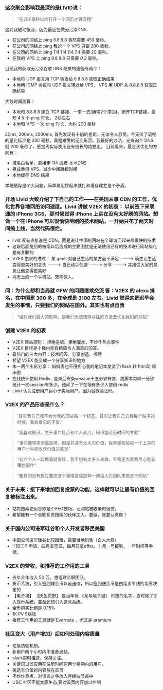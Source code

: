 ### 这次聚会影响我最深的是LIVID说：

> "在200毫秒以内打开一个网页才算流畅"

这对我触动很深，因为最近在做无污染DNS.

- 在公司的网络上 ping 8.8.8.8 竟然需要 450 毫秒。
- 在公司的网络上 ping 我的一个 VPS 只要 200 毫秒。
- 在公司的网络上 ping 114.114.114.114 需要 20 毫秒。
- 在我的 VPS 上 ping 8.8.8.8 只需要 *0.2* 毫秒。

目前我的获取无污染谷歌 DNS 结果的途径有两个：

- 本地将 UDP 报文用 TCP 转发给 8.8.8.8 获取正确结果
- 本地用 ICMP 协议将 UDP 报文转发给 VPS， VPS 用 UDP 从 8.8.8.8 获取正确结果

大致时间测算：

- 本地和 8.8.8.8 建立 TCP 链接、一来一去(通常2个来回)、断开TCP链接，最短 4.5 个 ping 时长， 2秒左右
- 本地和 VPS 一次 ping 时长，大约 200 毫秒

20ms, 200ms, 2000ms, 首先发现有十倍的差距，无法令人忍受。今天听了流畅的量化标准是 200 毫秒，真是难受的无比形容。我最好的办法，光查询个 DNS 就 200 毫秒了，感觉离实际使用还有很长的路要走。
目前看来，最应该优化的方向有：

- 域名白名单，直接走 114 或者 本地DNS
- 换成香港 VPS，减少中间跳板时间
- 本地缓存 DNS 结果

本地缓存是个大问题，简单易用抄起来就打和缓存建立是个矛盾。

### 开场 Livid 大致介绍了下自己的工作——在美国从事 CDN 的工作，优化世界各地网络访问速度。Livid 讲做 V2EX 的初衷： 以前签下来联通的 iPhone 3GS，那时候觉得 iPhone 上实在没有太好刷的网站。想做一个在 iPhone 可以很愉快地刷的技术网站，一开始只花了两天时间搞上线，当然代码很烂。

- livid 没有直接说是 CDN，而是说让中国的网站在全球访问起来都很快的技术
- 这跟后面提到的被墙以后造成的主要困扰是无法使用已有的技术进行网站优化是有关联的
- V2EX 由来的进过： 某 geek 对自己生活的某方面不满足 ----> 萌生让生活变得更美好的念头 ----> 自己动手创造 ----> 分享 ----> 并接受大家的意见让他变得更美好
- 两天上线一个手机站，效率惊人。

### 问：为什么想和当局就 GFW 的问题继续交流 答：V2EX 的 alexa 排名，在中国是 300 多，在全球是 3100 左右。Livid 觉得这是迟早会发生的事情，只要我们的网站在国外。其实也有点自责

> “墙对我们最大的影响，是我们无法按照以往的方法去优化我们的网站”


### 创建 V2EX 的初衷

- V2EX 建站原则： 拒绝盗版、拒绝灌水、不炒作热点事件
- V2EX 目标是十楼内能有精简令人满意的回答。
- 最热门的三大内容：技术问答、分享创造、招聘
- 希望 V2EX 能变成一个分享知识的地方
- 朱一两个出彩分享： 妈妈再也不用担心我的笔记本发烫了(flash 转 html5) 屌床图
- 在线统计使用 Redis , 登录后有条session十五分钟有效，跑脚本每隔一分钟统计一次session有多少。还问了一下在场有多少人使用 redis
- Livid 认为注册用户远小于实际用户。因为谷歌验证码。

### V2EX 的产品形态是什么？

> '其实我自己我不会为我的网站贴一个标签。其实让我自己去看每个贴子的时候，我会看它的干货.'

> “我喜欢知识，胜于事件热点和个人观点，知识能经历时间的考验”

> "事件能带来流量高峰，但是并没有太大的价值，我希望能给每一个上来的用户一种能收获价值的感觉"

> “五六个人一起做事就很好，我不想有太多人来做，不希望大家费尽心思去策划事件” 

> “我真的没有想过要把这个事情变成那种一两百人的团队来做这个网站”

### 关于未来：接下来增加回复投票的功能，这样就可以让最有价值的回复被标注出来。

- 站内搜索使用谷歌是个SEO技巧，让网站被收录的很快。
- 希望能有一个全职负责搜索的伙伴加入，要做，就要认真做！

### 关于国内公司进军硅谷和个人开发者移民美国

- 中国公司进军硅谷比较困难，需要当地销售（白人大叔）
- H1B工作申请，四月拿签证，四月前拿offer。十月一号报到。一年时间等手续。

### V2EX 的营收，和推荐的工作用的工具

- 去年全年收入 50 万。想组建全职团队。
- 货币系统，引入签到赚金币以前通缩，所以签到送金币是由距水平线的距离决定的
- 【电子境】 【灰色荒野】 是当年玩 《龙与地下城》 时想的名字，当时除了引入货币系统，甚至还想引入道具系统。
- 金币购买比例是 0.15%
- 1K PV 5块钱
- 推荐工作用的工具就是 Evernote ，尤其是 premium

### 社区变大（用户增加）后如何处理内容质量

- 垃圾防御机制。
- 新用户两个小时内不准备发帖。
- slack实时推送，保持关注。
- 关键词过滤应用在注册时间在两个星期内的用户。
- 挑选有价值的内容放在首页
- 不炒作热点，对语言之争放入月经帖节点中
- UGC 社区不能太原生态,要对首页内容加以控制
